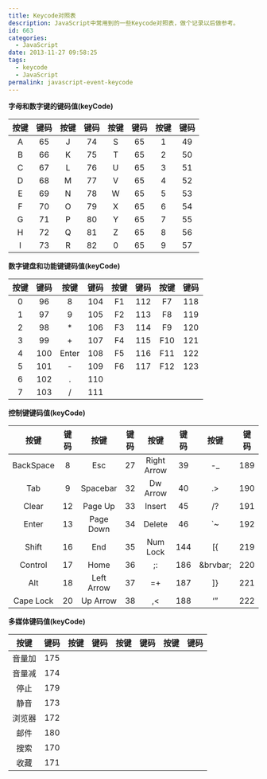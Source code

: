 ```yaml
---
title: Keycode对照表
description: JavaScript中常用到的一些Keycode对照表，做个记录以后做参考。
id: 663
categories:
  - JavaScript
date: 2013-11-27 09:58:25
tags:
  - keycode
  - JavaScript
permalink: javascript-event-keycode
---
```

 **字母和数字键的键码值(keyCode)** 

|  按键  |  键码  |  按键  |  键码 |  按键  |  键码  |  按键  |  键码  | 
| :----: | :----: | :----: | :----:| :----: | :----: | :----: | :----: |
|   A    |  65    |   J    |  74   |    S   |   65   |    1   |   49   |
|   B    |  66    |   K    |  75   |    T   |   65   |    2   |   50   |  
|   C    |  67    |   L    |  76   |    U   |   65   |    3   |   51   |  
|   D    |  68    |   M    |  77   |    V   |   65   |    4   |   52   |  
|   E    |  69    |   N    |  78   |    W   |   65   |    5   |   53   |  
|   F    |  70    |   O    |  79   |    X   |   65   |    6   |   54   |  
|   G    |  71    |   P    |  80   |    Y   |   65   |    7   |   55   |  
|   H    |  72    |   Q    |  81   |    Z   |   65   |    8   |   56   |  
|   I    |  73    |   R    |  82   |    0   |   65   |    9   |   57   |      


 **数字键盘和功能键键码值(keyCode)** 

|  按键  |  键码  |  按键  |  键码 |  按键  |  键码  |  按键  |  键码  | 
| :----: | :----: | :----: | :----:| :----: | :----: | :----: | :----: |
|   0    |  96	  |   8    |  104  |    F1  |   112  |   F7	  |   118  |
|   1    |  97	  |   9    |  105  |    F2  |   113  |   F8	  |   119  |  
|   2    |  98	  |   *    |  106  |    F3  |   114  |   F9	  |   120  |  
|   3    |  99	  |   +    |  107  |    F4  |   115  |   F10  |   121  |  
|   4    |  100   | Enter  |  108  |    F5  |   116  |   F11  |   122  |  
|   5    |  101   |   -    |  109  |    F6  |   117  |   F12  |   123  |  
|   6    |  102   |   .    |  110  |        |        |        |        |  
|   7    |  103   |   /    |  111  |        |        |        |        |  


 **控制键键码值(keyCode)** 	


|      按键     |  键码  |     按键     |  键码 |       按键      |  键码   |  按键   |  键码   | 
|     :----:    | :----: |    :----:    | :----:|      :----:     | :----:  | :----:  | :----:  |
|   BackSpace   |  8     | Esc	        |  27   |    Right Arrow  |   39	|    -_   |   189   |
|   Tab	        |  9     | Spacebar	    |  32   |    Dw Arrow	  |   40	|    .>   |   190   |  
|   Clear	    |  12    | Page Up    	|  33   |    Insert	      |   45    |    /?   |   191   |  
|   Enter	    |  13    | Page Down	|  34   |    Delete	      |   46    |    `~   |   192   |  
|   Shift	    |  16    | End	        |  35   |    Num Lock	  |   144   |    [{   |   219   |  
|   Control     |  17    | Home	        |  36   |    ;:	          |   186   | \&brvbar; |   220   |  
|   Alt	        |  18    | Left Arrow	|  37   |    =+	          |   187   |    ]}   |   221   |  
|   Cape Lock   |  20    | Up Arrow	    |  38   |    ,<	          |   188   |    ‘”   |   222   |  



 **多媒体键码值(keyCode)** 

|    按键   |  键码  |  按键  |  键码 |  按键  |  键码  |  按键  |  键码  | 
|   :----:  | :----: | :----: | :----:| :----: | :----: | :----: | :----: |
|   音量加	|  175   |        |       |        |        |        |        |
|   音量减	|  174   |        |       |        |        |        |        |  
|   停止	|  179   |        |       |        |        |        |        |  
|   静音	|  173   |        |       |        |        |        |        |  
|   浏览器	|  172   |        |       |        |        |        |        |  
|   邮件	|  180   |        |       |        |        |        |        |  
|   搜索	|  170   |        |       |        |        |        |        |  
|   收藏	|  171   |        |       |        |        |        |        |  

